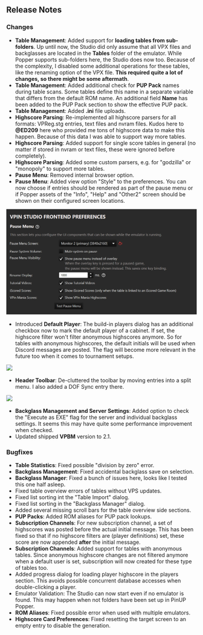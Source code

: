 ## Release Notes

### Changes

- **Table Management**: Added support for **loading tables from sub-folders**. Up until now, the Studio did only assume that all VPX files and backglasses are located in the **Tables** folder of the emulator. While Popper supports sub-folders here, the Studio does now too. Because of the complexity, I disabled some additional operations for these tables, like the renaming option of the VPX file. **This required quite a lot of changes, so there might be some aftermath**.
- **Table Management**: Added additional check for **PUP Pack** names during table scans. Some tables define this name in a separate variable that differs from the default ROM name. An additional field **Name** has been added to the PUP Pack section to show the effective PUP pack.
- **Table Management**: Added **.ini** file uploads.
- **Highscore Parsing**: Re-implemented all highscore parsers for all formats: VPReg.stg entries, text files and nvram files. Kudos here to **@ED209** here who provided me tons of highscore data to make this happen. Because of this data I was able to support way more tables.  
- **Highscore Parsing**: Added support for single score tables in general (no matter if stored in nvram or text files, these were ignored before completely).
- **Highscore Parsing**: Added some custom parsers, e.g. for "godzilla" or "monopoly" to support more tables.
- **Pause Menu**: Removed internal browser option.
- **Pause Menu**: Added view option "Style" to the preferences. You can now choose if entries should be rendered as part of the pause menu or if Popper assets of the "Info", "Help" and "Other2" screen should be shown on their configured screen locations. 

<img src="https://raw.githubusercontent.com/syd711/vpin-studio/main/documentation/preferences/pause-menu.png" width="600" />

- Introduced **Default Player**: The build-in players dialog has an additional checkbox now to mark the default player of a cabinet. If set, the highscore filter won't filter anonymous highscores anymore. So for tables with anonymous highscores, the default initials will be used when Discord messages are posted. The flag will become more relevant in the future too when it comes to tournament setups.

<img src="https://raw.githubusercontent.com/syd711/vpin-studio/main/documentation/players/add-player.png" width="600" />

- **Header Toolbar**: De-cluttered the toolbar by moving entries into a split menu. I also added a DOF Sync entry there.

<img src="https://raw.githubusercontent.com/syd711/vpin-studio/main/documentation/misc/header-toolbar.png" width="300" />

- **Backglass Management and Server Settings**: Added option to check the "Execute as EXE" flag for the server and individual backglass settings. It seems this may have quite some performance improvement when checked.
- Updated shipped **VPBM** version to 2.1.

### Bugfixes

- **Table Statistics**: Fixed possible "division by zero" error.
- **Backglass Management**: Fixed accidental backglass save on selection.
- **Backglass Manager**: Fixed a bunch of issues here, looks like I tested this one half asleep.
- Fixed table overview errors of tables without VPS updates.
- Fixed list sorting int the "Table Import" dialog.
- Fixed list sorting in the "Backglass Manager" dialog.
- Added several missing scroll bars for the table overview side sections.
- **PUP Packs**: Added ROM aliases for PUP pack lookups.
- **Subscription Channels**: For new subscription channel, a set of highscores was posted before the actual initial message. This has been fixed so that if no highscore filters are (player definitions) set, these score are now appended **after** the initial message.
- **Subscription Channels**: Added support for tables with anonymous tables. Since anonymous highscore changes are not filtered anymore when a default user is set, subscription will now created for these type of tables too.
- Added progress dialog for loading player highscore in the players section. This avoids possible concurrent database accesses when double-clicking a player.
- Emulator Validation: The Studio can now start even if no emulator is found. This may happen when not folders have been set up in PinUP Popper.
- **ROM Aliases**: Fixed possible error when used with multiple emulators.
- **Highscore Card Preferences**: Fixed resetting the target screen to an empty entry to disable the generation.
